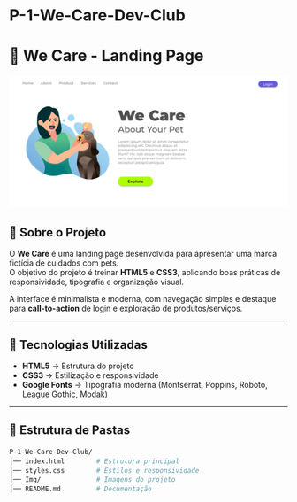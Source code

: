 # P-1-We-Care-Dev-Club
# 🐾 We Care - Landing Page

![Preview do Projeto](Img/src/projeto-1.png)

## 📌 Sobre o Projeto
O **We Care** é uma landing page desenvolvida para apresentar uma marca fictícia de cuidados com pets.  
O objetivo do projeto é treinar **HTML5** e **CSS3**, aplicando boas práticas de responsividade, tipografia e organização visual.

A interface é minimalista e moderna, com navegação simples e destaque para **call-to-action** de login e exploração de produtos/serviços.

---

## 🚀 Tecnologias Utilizadas
- **HTML5** → Estrutura do projeto  
- **CSS3** → Estilização e responsividade  
- **Google Fonts** → Tipografia moderna (Montserrat, Poppins, Roboto, League Gothic, Modak)

---

## 📂 Estrutura de Pastas
```bash
P-1-We-Care-Dev-Club/
│── index.html        # Estrutura principal
│── styles.css        # Estilos e responsividade
│── Img/              # Imagens do projeto
│── README.md         # Documentação
